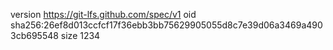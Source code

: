 version https://git-lfs.github.com/spec/v1
oid sha256:26ef8d013ccfcf17f36ebb3bb75629905055d8c7e39d06a3469a4903cb695548
size 1234
